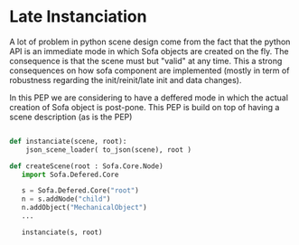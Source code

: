 Late Instanciation
==================

A lot of problem in python scene design come from the fact that the python API is an immediate mode 
in which Sofa objects are created on the fly. The consequence is that the scene must but "valid" at 
any time. This a strong consequences on how sofa component are implemented (mostly in term of robustness regarding the init/reinit/late init and data changes). 

In this PEP we are considering to have a deffered mode in which the actual creation of Sofa object is 
post-pone.  This PEP is build on top of having a scene description (as is the PEP)

```python 

def instanciate(scene, root):
    json_scene_loader( to_json(scene), root )

def createScene(root : Sofa.Core.Node)   
   import Sofa.Defered.Core

   s = Sofa.Defered.Core("root")
   n = s.addNode("child")
   n.addObject("MechanicalObject") 
   ... 

   instanciate(s, root)    
```